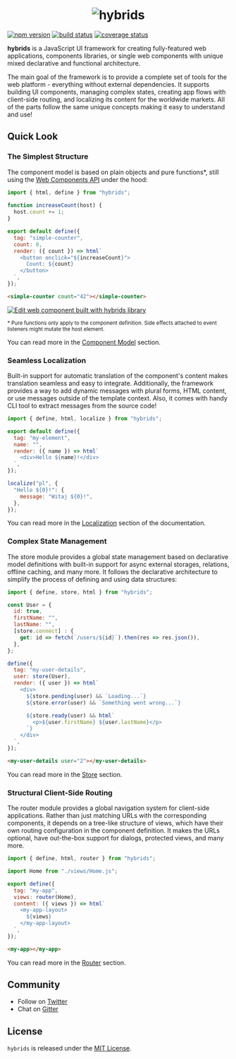 <center>
<h1>
  <img alt="hybrids" src="https://raw.githubusercontent.com/hybridsjs/hybrids/master/docs/assets/hybrids-full-logo.svg?sanitize=true" align="center">
</h1>
</center>

[![npm version](https://img.shields.io/npm/v/hybrids.svg?style=flat)](https://www.npmjs.com/package/hybrids)
[![build status](https://img.shields.io/travis/hybridsjs/hybrids/master.svg?style=flat)](https://app.travis-ci.com/github/hybridsjs/hybrids)
[![coverage status](https://img.shields.io/coveralls/github/hybridsjs/hybrids.svg?style=flat)](https://coveralls.io/github/hybridsjs/hybrids?branch=master)

**hybrids** is a JavaScript UI framework for creating fully-featured web applications, components libraries, or single web components with unique mixed declarative and functional architecture.

The main goal of the framework is to provide a complete set of tools for the web platform - everything without external dependencies. It supports building UI components, managing complex states, creating app flows with client-side routing, and localizing its content for the worldwide markets. All of the parts follow the same unique concepts making it easy to understand and use!

## Quick Look

### The Simplest Structure

The component model is based on plain objects and pure functions*, still using the [Web Components API](https://developer.mozilla.org/en-US/docs/Web/Web_Components) under the hood:

```javascript
import { html, define } from "hybrids";
  
function increaseCount(host) {
  host.count += 1;
}

export default define({
  tag: "simple-counter",
  count: 0,
  render: ({ count }) => html`
    <button onclick="${increaseCount}">
      Count: ${count}
    </button>
  `,
});
```

```html
<simple-counter count="42"></simple-counter>
```

[![Edit <simple-counter> web component built with hybrids library](https://codesandbox.io/static/img/play-codesandbox.svg)](https://codesandbox.io/s/simple-counter-web-component-built-with-hybrids-library-co2ow?file=/src/SimpleCounter.js)

<small>\* Pure functions only apply to the component definition. Side effects attached to event listeners might mutate the host element.</small>

You can read more in the [Component Model](/component-model/definition.md) section.

### Seamless Localization

Built-in support for automatic translation of the component's content makes translation seamless and easy to integrate. Additionally, the framework provides a way to add dynamic messages with plural forms, HTML content, or use messages outside of the template context. Also, it comes with handy CLI tool to extract messages from the source code!

```javascript
import { define, html, localize } from "hybrids";

export default define({
  tag: "my-element",
  name: "",
  render: ({ name }) => html`
    <div>Hello ${name}!</div>
  `,
});

localize("pl", {
  "Hello ${0}!": {
    message: "Witaj ${0}!",
  },
});
```

You can read more in the [Localization](https://hybrids.js.org/#/component-model/localization.md) section of the documentation.

### Complex State Management

The store module provides a global state management based on declarative model definitions with built-in support for async external storages, relations, offline caching, and many more. It follows the declarative architecture to simplify the process of defining and using data structures:

```javascript
import { define, store, html } from "hybrids";

const User = {
  id: true,
  firstName: "",
  lastName: "",
  [store.connect] : {
    get: id => fetch(`/users/${id}`).then(res => res.json()),
  },
};

define({
  tag: "my-user-details",
  user: store(User),
  render: ({ user }) => html`
    <div>
      ${store.pending(user) && `Loading...`}
      ${store.error(user) && `Something went wrong...`}

      ${store.ready(user) && html`
        <p>${user.firstName} ${user.lastName}</p>
      `}
    </div>
  `,
});
```

```html
<my-user-details user="2"></my-user-details>
```

You can read more in the [Store](/store/usage.md) section.

### Structural Client-Side Routing

The router module provides a global navigation system for client-side applications. Rather than just matching URLs with the corresponding components, it depends on a tree-like structure of views, which have their own routing configuration in the component definition. It makes the URLs optional, have out-the-box support for dialogs, protected views, and many more.

```javascript
import { define, html, router } from "hybrids";

import Home from "./views/Home.js";

export define({
  tag: "my-app",
  views: router(Home),
  content: ({ views }) => html`
    <my-app-layout>
      ${views}
    </my-app-layout>
  `,
});
```

```html
<my-app></my-app>
```

You can read more in the [Router](/router/usage.md) section.

## Community

* Follow on [Twitter](https://twitter.com/hybridsjs)
* Chat on [Gitter](https://gitter.im/hybridsjs)

## License

`hybrids` is released under the [MIT License](LICENSE).
